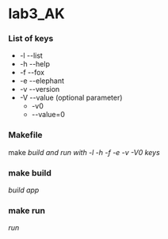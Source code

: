 # lab3_AK
### List of keys
* -l    --list
* -h    --help
* -f    --fox
* -e    --elephant
* -v    --version
* -V    --value (optional parameter)
  * -v0
  * --value=0

### Makefile
make
_build and run with -l -h -f -e -v -V0 keys_
### make build
_build app_
### make run
_run_

